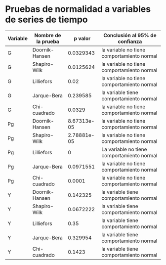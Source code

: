 # Pruebas de normalidad a variables de series de tiempo

| Variable | Nombre de la prueba | p valor | Conclusión al 95\% de confianza |
| -------- |---------------------|---------|-----------|
| G | Doornik-Hansen | 0.0329343 | la variable no tiene comportamiento normal |
| G | Shapiro-Wilk | 0.0125624 | la variable no tiene comportamiento normal |
| G | Lilliefors | 0.02 | la variable no tiene comportamiento normal |
| G | Jarque-Bera | 0.239585 | la variable tiene comportamiento normal |
| G | Chi-cuadrado | 0.0329 | la variable no tiene comportamiento normal |
| Pg | Doornik-Hansen | 8.67313e-05 | la variable no tiene comportamiento normal |
| Pg | Shapiro-Wilk | 2.78881e-05 | la variable no tiene comportamiento normal |
| Pg | Lilliefors | 0 | La variable no tiene comportamiento normal |
| Pg | Jarque-Bera | 0.0971551 | la variable no tiene comportamiento normal |
| Pg | Chi-cuadrado | 0.0001 | la variable no tiene comportamiento normal |
| Y | Doornik-Hansen | 0.142325 | la variable tiene comportamiento normal |
| Y | Shapiro-Wilk | 0.0672222 | la variable tiene comportamiento normal |
| Y | Lilliefors | 0.35 | la variable tiene comportamiento normal |
| Y | Jarque-Bera | 0.329954 | la variable tiene comportamiento normal |
| Y | Chi-cuadrado |0.1423 | la variable tiene comportamiento normal |
